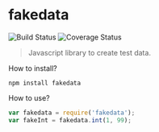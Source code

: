 # fakedata

![Build Status](https://img.shields.io/travis/rishikeshdhokare/fakedata/master.svg)
![Coverage Status](https://img.shields.io/coveralls/rishikeshdhokare/fakedata/master.svg)

> Javascript library to create test data.

How to install?

```
npm install fakedata
```

How to use?

```javascript
var fakedata = require('fakedata');
var fakeInt = fakedata.int(1, 99);
```